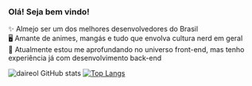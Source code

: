 ### Olá! Seja bem vindo!

✨ Almejo ser um dos melhores desenvolvedores do Brasil<br>
🖥️ Amante de animes, mangás e tudo que envolva cultura nerd em geral<br>
🎨 Atualmente estou me aprofundando no universo front-end, mas tenho experiência já com desenvolvimento back-end<br>

![daireol GitHub stats](https://github-readme-stats.vercel.app/api?username=daierol&show_icons=true&theme=midnight-purple)
[![Top Langs](https://github-readme-stats.vercel.app/api/top-langs/?username=daierol&layout=compact&theme=midnight-purple)](https://github.com/anuraghazra/github-readme-stats)

